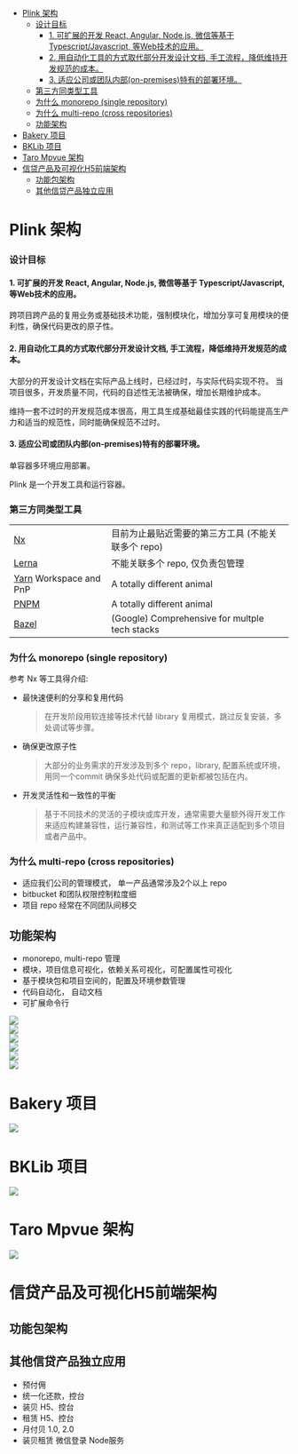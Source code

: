 - [Plink 架构](#plink-架构)
    - [设计目标](#设计目标)
      - [1. 可扩展的开发 React, Angular, Node.js, 微信等基于 Typescript/Javascript, 等Web技术的应用。](#1-可扩展的开发-react-angular-nodejs-微信等基于-typescriptjavascript-等web技术的应用)
      - [2. 用自动化工具的方式取代部分开发设计文档, 手工流程，降低维持开发规范的成本。](#2-用自动化工具的方式取代部分开发设计文档-手工流程降低维持开发规范的成本)
      - [3. 适应公司或团队内部(on-premises)特有的部署环境。](#3-适应公司或团队内部on-premises特有的部署环境)
    - [第三方同类型工具](#第三方同类型工具)
    - [为什么 monorepo (single repository)](#为什么-monorepo-single-repository)
    - [为什么 multi-repo (cross repositories)](#为什么-multi-repo-cross-repositories)
  - [功能架构](#功能架构)
- [Bakery 项目](#bakery-项目)
- [BKLib 项目](#bklib-项目)
- [Taro Mpvue 架构](#taro-mpvue-架构)
- [信贷产品及可视化H5前端架构](#信贷产品及可视化h5前端架构)
  - [功能包架构](#功能包架构)
  - [其他信贷产品独立应用](#其他信贷产品独立应用)

# Plink 架构
### 设计目标
#### 1. 可扩展的开发 React, Angular, Node.js, 微信等基于 Typescript/Javascript, 等Web技术的应用。
  跨项目跨产品的复用业务或基础技术功能，强制模块化，增加分享可复用模块的便利性，确保代码更改的原子性。
#### 2. 用自动化工具的方式取代部分开发设计文档, 手工流程，降低维持开发规范的成本。
  大部分的开发设计文档在实际产品上线时，已经过时，与实际代码实现不符。
  当项目很多，开发质量不同，代码的自述性无法被确保，增加长期维护成本。
  
  维持一套不过时的开发规范成本很高，用工具生成基础最佳实践的代码能提高生产力和适当的规范性，同时能确保规范不过时。
#### 3. 适应公司或团队内部(on-premises)特有的部署环境。
  单容器多环境应用部署。

Plink 是一个开发工具和运行容器。
### 第三方同类型工具
| | |
|-|-
| [Nx](https://nx.dev/) |目前为止最贴近需要的第三方工具 (不能关联多个 repo)
| [Lerna](https://github.com/lerna/lerna) | 不能关联多个 repo, 仅负责包管理 
| [Yarn](https://classic.yarnpkg.com/en/docs) Workspace and PnP | A totally different animal
| [PNPM](https://pnpm.js.org/) | A totally different animal
| [Bazel](https://bazel.build/) | (Google) Comprehensive for multple tech stacks

### 为什么 monorepo (single repository)
参考 Nx 等工具得介绍:

- 最快速便利的分享和复用代码
  > 在开发阶段用软连接等技术代替 library 复用模式，跳过反复安装，多处调试等步骤。
- 确保更改原子性
  > 大部分的业务需求的开发涉及到多个 repo，library, 配置系统或环境，用同一个commit 确保多处代码或配置的更新都被包括在内。
- 开发灵活性和一致性的平衡
  > 基于不同技术的灵活的子模块或库开发，通常需要大量额外得开发工作来适应构建兼容性，运行兼容性，和测试等工作来真正适配到多个项目或者产品中。

### 为什么 multi-repo (cross repositories)
- 适应我们公司的管理模式， 单一产品通常涉及2个以上 repo
- bitbucket 和团队权限控制粒度细 
- 项目 repo 经常在不同团队间移交

## 功能架构
<div class="comp-PlinkArchDiagram" data-key="plinkArchDiagram"></div>

- monorepo, multi-repo 管理
- 模块，项目信息可视化，依赖关系可视化，可配置属性可视化
- 基于模块包和项目空间的，配置及环境参数管理
- 代码自动化， 自动文档
- 可扩展命令行

<div class="flex">
  <div class="round-corner">
    <img src="plink-cli-screenshot-01-min.png">
  </div>
  <div class="round-corner">
    <img src="plink-cli-screenshot-02-min.png">
  </div>
  <div class="round-corner">
    <img src="plink-cli-screenshot-07-min.png">
  </div>
</div>

<div class="flex">
  <div class="round-corner">
    <img src="plink-cli-screenshot-04-min.png">
  </div>
  <div class="round-corner">
    <img src="plink-cli-screenshot-05-min.png">
  </div>
  <div class="round-corner">
    <img src="plink-cli-screenshot-06-min.png">
  </div>
</div>

# Bakery 项目
<div class="flex">
  <div class="round-corner">
    <img src="bakery.png">
  </div>
</div>

# BKLib 项目
<div class="flex">
<div class="round-corner">
    <img src="bklib(3.0).png">
  </div>
</div>

# Taro Mpvue 架构
<div class="flex">
<div class="round-corner">
    <img src="TaroInMpvue.png">
  </div>
</div>

<!-- ### 2. 运行时
#### 服务端 (Http server router 容器)
#### 客户端 (超级 App) -->

# 信贷产品及可视化H5前端架构
## 功能包架构
<div class="comp-PlinkArchDiagram" data-key="businessAppDiagram"></div>

## 其他信贷产品独立应用
- 预付佣
- 统一化还款，控台
- 装贝 H5、控台
- 租赁 H5、控台
- 月付贝 1.0, 2.0
- 装贝租赁 微信登录 Node服务

